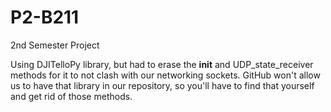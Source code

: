 # P2-B211
2nd Semester Project


Using DJITelloPy library, but had to erase the __init__ and UDP_state_receiver methods for it to not clash with our networking sockets.
GitHub won't allow us to have that library in our repository, so you'll have to find that yourself and get rid of those methods.